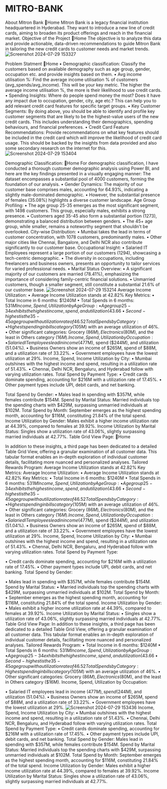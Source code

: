# MITRO-BANK
About Mitron Bank
🔁Home
Mitron Bank is a legacy financial institution headquartered in Hyderabad. They want to introduce a new line of credit cards, aiming to broaden its product offerings and reach in the financial market.
Objective of the Project
🔁Home
The objective is to analyze this data and provide actionable, data-driven recommendations to guide Mitron Bank in tailoring the new credit cards to customer needs and market trends.
![Screenshot 2024-07-29 153327](https://github.com/user-attachments/assets/fdb52c7f-a9d5-48ef-994e-69e659ebdeb5)

Problem Statment
🔁Home
•	Demographic classification: Classify the customers based on available demography such as age group, gender, occupation etc. and provide insights based on them.
•	Avg income utilisation %: Find the average income utilisation % of customers (avg_spends/avg_income). This will be your key metric. The higher the average income utilisation %, the more is their likelihood to use credit cards.
•	Spending Insights: Where do people spend money the most? Does it have any impact due to occupation, gender, city, age etc.? This can help you to add relevant credit card features for specific target groups.
•	Key Customer Segments: By doing above, you should be able to identify and profile key customer segments that are likely to be the highest-value users of the new credit cards. This includes understanding their demographics, spending behaviours, and financial preferences.
•	Credit Card Feature Recommendations: Provide recommendations on what key features should be included in the credit card which will improve the likelihood of credit card usage. This should be backed by the insights from data provided and also some secondary research on the internet for this.
![Screenshot 2024-07-29 153404](https://github.com/user-attachments/assets/d1775399-7410-42bc-9fc1-a29ef9b0c0bf)

Demographic Classification:
🔁Home
For demographic classification, I have conducted a thorough customer demographic analysis using Power BI, and here are the key findings presented in a visually engaging manner:
The dataset encompasses a substantial pool of 4000 customers, forming the foundation of our analysis.
•	Gender Dynamics: The majority of our customer base comprises males, accounting for 64.93%, indicating a slightly male-dominated demographic.
•	However, the substantial presence of females (35.08%) highlights a diverse customer landscape.
Age Group Profiling:
•	The age group 25-35 emerges as the most significant segment, with 1498 customers. This group, especially males, exhibits a strong presence.
•	Customers aged 35-45 also form a substantial portion (1273), demonstrating a balanced distribution between genders.
•	The 45+ age group, while smaller, remains a noteworthy segment that shouldn't be overlooked.
City-wise Distribution:
•	Mumbai takes the lead in terms of customer concentration, with 1078 customers, predominantly males.
•	Other major cities like Chennai, Bangalore, and Delhi NCR also contribute significantly to our customer base.
Occupational Insight:
•	Salaried IT Employees represent a large portion of our customers (1294), showcasing a tech-centric demographic.
•	The diversity in occupations, including freelancers and business owners, presents an opportunity to tailor services for varied professional needs.
•	Marital Status Overview:
•	A significant majority of our customers are married (78.41%), emphasizing the importance of considering family-centric financial solutions.
•	Unmarried customers, though a smaller segment, still constitute a substantial 21.6% of our customer base.
![Screenshot 2024-07-29 153214](https://github.com/user-attachments/assets/1b435755-2daa-497d-8c02-040300f80467)
Average Income Utilization:
•	Average Income Utilization stands at 42.82%
Key Metrics:
       • Total Income in 6 months: $1240M
•	Total Spends in 6 months: $531M
Income, Spend, Utilization by Age Group:
        •   Age group 25-34 exhibits the highest income, spend, and utilization (43.66%).
•	Second-highest is the 35-45 age group with a utilization rate of 46.52%.
Total Spends by Category:
        • Highest spending in bills category ($105M) with an average utilization of 46%.
•	Other significant categories: Grocery ($86M), Electronics ($80M), and the least in Others category ($16M).
Income, Spend, Utilization by Occupation:
         •Salaried IT employees lead in income ($477M), spend ($244M), and utilization (51.04%).
•	Business Owners show an income of $265M, spend of $88M, and a utilization rate of 33.22%.
•	Government employees have the lowest utilization at 29%.
Income, Spend, Income Utilization by City:
        • Mumbai outshines with the highest income and spend, resulting in a utilization rate of 51.43%.
•	Chennai, Delhi NCR, Bengaluru, and Hyderabad follow with varying utilization rates.
Total Spend by Payment Type:
         • Credit cards dominate spending, accounting for $216M with a utilization rate of 17.45%.
•	Other payment types include UPI, debit cards, and net banking.

Total Spend by Gender:
          • Males lead in spending with $357M, while females contribute $154M.
Spend by Marital Status:
Married individuals top the spending charts with $429M, surpassing unmarried individuals at $102M.
Total Spend by Month:
September emerges as the highest spending month, accounting for $116M, constituting 21.84% of the total spend.
Income Utilization by Gender:
Males exhibit a higher income utilization rate at 44.39%, compared to females at 39.92%.
Income Utilization by Marital Status:
Singles show a utilization rate of 43.06%, slightly surpassing married individuals at 42.77%.
Table Grid View Page:
🔁Home
 
In addition to these insights, a third page has been dedicated to a detailed Table Grid View, offering a granular examination of all customer data. This tabular format enables an in-depth exploration of individual customer details, facilitating more nuanced and personalized analyses.
Tailored Rewards Program:
Average Income Utilization stands at 42.82%
Key Metrics:
       Average Income Utilization:
                   • Average Income Utilization stands at 42.82%
Key Metrics:
         • Total Income in 6 months: $1240M
•	Total Spends in 6 months: $531M
Income, Spend, Utilization by Age Group:
      •      Age group 25-34 exhibits the highest income, spend, and utilization (43.66%).
•	Second-highest is the 35-45 age group with a utilization rate of 46.52%.
Total Spends by Category: 
       • Highest spending in bills category ($105M) with an average utilization of 46%.
•	Other significant categories: Grocery ($86M), Electronics ($80M), and the least in Others category ($16M).
Income, Spend, Utilization by Occupation:
        • Salaried IT employees lead in income ($477M), spend ($244M), and utilization (51.04%).
•	Business Owners show an income of $265M, spend of $88M, and a utilization rate of 33.22%.
•	Government employees have the lowest utilization at 29%.
Income, Spend, Income Utilization by City:
       • Mumbai outshines with the highest income and spend, resulting in a utilization rate of 51.43%.
•	Chennai, Delhi NCR, Bengaluru, and Hyderabad follow with varying utilization rates.
Total Spend by Payment Type:
 
•	Credit cards dominate spending, accounting for $216M with a utilization rate of 17.45%.
•	Other payment types include UPI, debit cards, and net banking.
Total Spend by Gender:
 
•	Males lead in spending with $357M, while females contribute $154M.
Spend by Marital Status:
         • Married individuals top the spending charts with $429M, surpassing unmarried individuals at $102M.
Total Spend by Month:
          • September emerges as the highest spending month, accounting for $116M, constituting 21.84% of the total spend.
Income Utilization by Gender:
            • Males exhibit a higher income utilization rate at 44.39%, compared to females at 39.92%.
Income Utilization by Marital Status:
            • Singles show a utilization rate of 43.06%, slightly surpassing married individuals at 42.77%.
Table Grid View Page:
              In addition to these insights, a third page has been dedicated to a detailed Table Grid View, offering a granular examination of all customer data. This tabular format enables an in-depth exploration of individual customer details, facilitating more nuanced and personalized analyses.
Tailored Rewards Program:
        •      Total Income in 6 months: $1240M
•	Total Spends in 6 months: $531M
Income, Spend, Utilization by Age Group:
       •  Age group 25-34 exhibits the highest income, spend, and utilization (43.66%).
•	Second-highest is the 35-45 age group with a utilization rate of 46.52%.
Total Spends by Category:
        Highest spending in bills category ($105M) with an average utilization of 46%.
•	Other significant categories: Grocery ($86M), Electronics ($80M), and the least in Others category ($16M).
Income, Spend, Utilization by Occupation:
 
•	Salaried IT employees lead in income ($477M), spend ($244M), and utilization (51.04%).
•	Business Owners show an income of $265M, spend of $88M, and a utilization rate of 33.22%.
•	Government employees have the lowest utilization at 29%.
![Screenshot 2024-07-29 153436](https://github.com/user-attachments/assets/204a999b-cc36-400f-9032-217caf9cfbed)
Income, Spend, Income Utilization by City:
       •    Mumbai outshines with the highest income and spend, resulting in a utilization rate of 51.43%.
•	Chennai, Delhi NCR, Bengaluru, and Hyderabad follow with varying utilization rates.
Total Spend by Payment Type:
       • Credit cards dominate spending, accounting for $216M with a utilization rate of 17.45%.
•	Other payment types include UPI, debit cards, and net banking.
Total Spend by Gender:
         Males lead in spending with $357M, while females contribute $154M.
Spend by Marital Status:
            Married individuals top the spending charts with $429M, surpassing unmarried individuals at                     $102M.
Total Spend by Month:
September emerges as the highest spending month, accounting for $116M, constituting 21.84% of the total spend.
Income Utilization by Gender:
Males exhibit a higher income utilization rate at 44.39%, compared to females at 39.92%.
Income Utilization by Marital Status:
Singles show a utilization rate of 43.06%, slightly surpassing married individuals at 42.77%.

